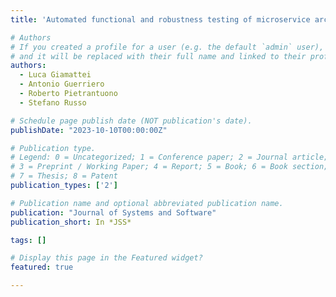 ```yaml
---
title: 'Automated functional and robustness testing of microservice architectures'

# Authors
# If you created a profile for a user (e.g. the default `admin` user), write the username (folder name) here
# and it will be replaced with their full name and linked to their profile.
authors:
  - Luca Giamattei
  - Antonio Guerriero
  - Roberto Pietrantuono 
  - Stefano Russo 

# Schedule page publish date (NOT publication's date).
publishDate: "2023-10-10T00:00:00Z"

# Publication type.
# Legend: 0 = Uncategorized; 1 = Conference paper; 2 = Journal article;
# 3 = Preprint / Working Paper; 4 = Report; 5 = Book; 6 = Book section;
# 7 = Thesis; 8 = Patent
publication_types: ['2']

# Publication name and optional abbreviated publication name.
publication: "Journal of Systems and Software"
publication_short: In *JSS*

tags: []

# Display this page in the Featured widget?
featured: true

---
```

